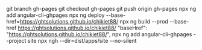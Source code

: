 git branch gh-pages
git checkout gh-pages
git push origin gh-pages
npx ng add angular-cli-ghpages
npx ng deploy --base-href=https://ghtsolutions.github.io/chikiet88/
npx ng build --prod --base-href https://ghtsolutions.github.io/chikiet88/
"baseHref": "https://ghtsolutions.github.io/chikiet88/",
npx ng add angular-cli-ghpages --project site
npx ngh --dir=dist/apps/site  --no-silent